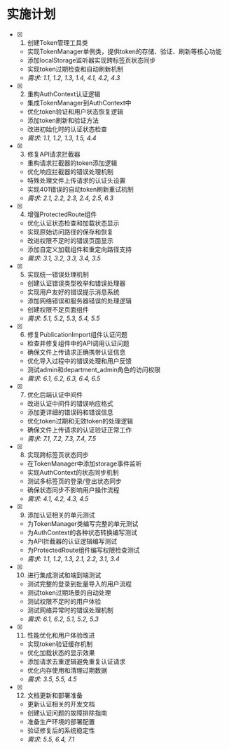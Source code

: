 # 实施计划

- [x] 1. 创建Token管理工具类
  - 实现TokenManager单例类，提供token的存储、验证、刷新等核心功能
  - 添加localStorage监听器实现跨标签页状态同步
  - 实现token过期检查和自动刷新机制
  - _需求: 1.1, 1.2, 1.3, 1.4, 4.1, 4.2, 4.3_

- [x] 2. 重构AuthContext认证逻辑
  - 集成TokenManager到AuthContext中
  - 优化token验证和用户状态恢复逻辑
  - 添加token刷新和验证方法
  - 改进初始化时的认证状态检查
  - _需求: 1.1, 1.2, 1.3, 1.5, 4.4_

- [x] 3. 修复API请求拦截器
  - 重构请求拦截器的token添加逻辑
  - 优化响应拦截器的错误处理机制
  - 特殊处理文件上传请求的认证头设置
  - 实现401错误的自动token刷新重试机制
  - _需求: 2.1, 2.2, 2.3, 2.4, 2.5, 6.3_

- [x] 4. 增强ProtectedRoute组件
  - 优化认证状态检查和加载状态显示
  - 实现原始访问路径的保存和恢复
  - 改进权限不足时的错误页面显示
  - 添加自定义加载组件和重定向路径支持
  - _需求: 3.1, 3.2, 3.3, 3.4, 3.5_

- [x] 5. 实现统一错误处理机制
  - 创建认证错误类型枚举和错误处理器
  - 实现用户友好的错误提示消息系统
  - 添加网络错误和服务器错误的处理逻辑
  - 创建权限不足页面组件
  - _需求: 5.1, 5.2, 5.3, 5.4, 5.5_

- [x] 6. 修复PublicationImport组件认证问题
  - 检查并修复组件中的API调用认证问题
  - 确保文件上传请求正确携带认证信息
  - 优化导入过程中的错误处理和用户反馈
  - 测试admin和department_admin角色的访问权限
  - _需求: 6.1, 6.2, 6.3, 6.4, 6.5_

- [x] 7. 优化后端认证中间件
  - 改进认证中间件的错误响应格式
  - 添加更详细的错误码和错误信息
  - 优化token过期和无效token的处理逻辑
  - 确保文件上传请求的认证验证正常工作
  - _需求: 7.1, 7.2, 7.3, 7.4, 7.5_

- [x] 8. 实现跨标签页状态同步
  - 在TokenManager中添加storage事件监听
  - 实现AuthContext的状态同步机制
  - 测试多标签页的登录/登出状态同步
  - 确保状态同步不影响用户操作流程
  - _需求: 4.1, 4.2, 4.3, 4.5_

- [x] 9. 添加认证相关的单元测试
  - 为TokenManager类编写完整的单元测试
  - 为AuthContext的各种状态转换编写测试
  - 为API拦截器的认证逻辑编写测试
  - 为ProtectedRoute组件编写权限检查测试
  - _需求: 1.1, 1.2, 1.3, 2.1, 2.2, 3.1, 3.4_

- [x] 10. 进行集成测试和端到端测试
  - 测试完整的登录到批量导入的用户流程
  - 测试token过期场景的自动处理
  - 测试权限不足时的用户体验
  - 测试网络异常时的错误处理机制
  - _需求: 6.1, 6.2, 5.1, 5.2, 5.3_

- [x] 11. 性能优化和用户体验改进
  - 实现token验证缓存机制
  - 优化加载状态的显示效果
  - 添加请求去重逻辑避免重复认证请求
  - 优化内存使用和清理过期数据
  - _需求: 3.5, 5.5, 4.5_

- [x] 12. 文档更新和部署准备
  - 更新认证相关的开发文档
  - 创建认证问题的故障排除指南
  - 准备生产环境的部署配置
  - 验证修复后的系统稳定性
  - _需求: 5.5, 6.4, 7.1_